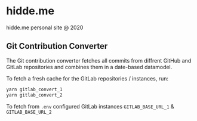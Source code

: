 # hidde.me
hidde.me personal site @ 2020

## Git Contribution Converter

The Git contribution converter fetches all commits from diffrent GitHub and GitLab repositories and combines them in a date-based datamodel.

To fetch a fresh cache for the GitLab repositories / instances, run:

```bash
yarn gitlab_convert_1
yarn gitlab_convert_2
```

To fetch from `.env` configured GitLab instances `GITLAB_BASE_URL_1` & `GITLAB_BASE_URL_2`
